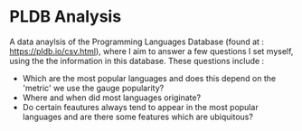 # PLDB Analysis 

A data anaylsis of the Programming Languages Database (found at : https://pldb.io/csv.html), where I aim to answer a few questions I set myself, using the the information in this database. These questions include : 
- Which are the most popular languages and does this depend on the 'metric' we use the gauge popularity?
- Where and when did most languages originate?
- Do certain feautures always tend to appear in the most popular languages and are there some features which are ubiquitous?
